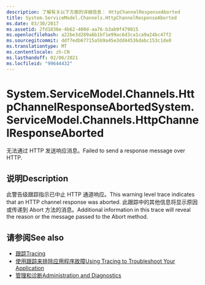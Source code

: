 ```yaml
---
description: 了解有关以下方面的详细信息： HttpChannelResponseAborted
title: System.ServiceModel.Channels.HttpChannelResponseAborted
ms.date: 03/30/2017
ms.assetid: 2fd1836e-4b62-400d-aa76-b3ab9f479015
ms.openlocfilehash: a22be3d289a6b1bf1e99ac6d3ca1ca9a24bc47f2
ms.sourcegitcommit: ddf7edb67715a5b9a45e3dd44536dabc153c1de0
ms.translationtype: MT
ms.contentlocale: zh-CN
ms.lasthandoff: 02/06/2021
ms.locfileid: "99644432"
---
```

# <a name="systemservicemodelchannelshttpchannelresponseaborted"></a><span data-ttu-id="6fc33-103">System.ServiceModel.Channels.HttpChannelResponseAborted</span><span class="sxs-lookup"><span data-stu-id="6fc33-103">System.ServiceModel.Channels.HttpChannelResponseAborted</span></span>

<span data-ttu-id="6fc33-104">无法通过 HTTP 发送响应消息。</span><span class="sxs-lookup"><span data-stu-id="6fc33-104">Failed to send a response message over HTTP.</span></span>  
  
## <a name="description"></a><span data-ttu-id="6fc33-105">说明</span><span class="sxs-lookup"><span data-stu-id="6fc33-105">Description</span></span>  

 <span data-ttu-id="6fc33-106">此警告级跟踪指示已中止 HTTP 通道响应。</span><span class="sxs-lookup"><span data-stu-id="6fc33-106">This warning level trace indicates that an HTTP channel response was aborted.</span></span> <span data-ttu-id="6fc33-107">此跟踪中的其他信息将显示原因或传递到 Abort 方法的消息。</span><span class="sxs-lookup"><span data-stu-id="6fc33-107">Additional information in this trace will reveal the reason or the message passed to the Abort method.</span></span>  
  
## <a name="see-also"></a><span data-ttu-id="6fc33-108">请参阅</span><span class="sxs-lookup"><span data-stu-id="6fc33-108">See also</span></span>

- [<span data-ttu-id="6fc33-109">跟踪</span><span class="sxs-lookup"><span data-stu-id="6fc33-109">Tracing</span></span>](index.md)
- [<span data-ttu-id="6fc33-110">使用跟踪来排除应用程序故障</span><span class="sxs-lookup"><span data-stu-id="6fc33-110">Using Tracing to Troubleshoot Your Application</span></span>](using-tracing-to-troubleshoot-your-application.md)
- [<span data-ttu-id="6fc33-111">管理和诊断</span><span class="sxs-lookup"><span data-stu-id="6fc33-111">Administration and Diagnostics</span></span>](../index.md)
